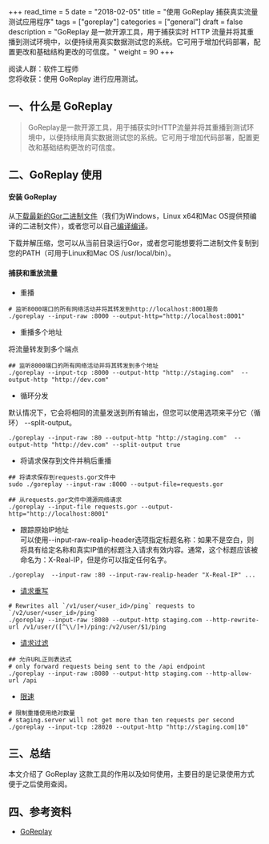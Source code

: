 
+++
read_time = 5
date = "2018-02-05"
title = "使用 GoReplay 捕获真实流量测试应用程序"
tags = ["goreplay"]
categories = ["general"]
draft = false
description = "GoReplay 是一款开源工具，用于捕获实时 HTTP 流量并将其重播到测试环境中，以便持续用真实数据测试您的系统。它可用于增加代码部署，配置更改和基础结构更改的可信度。"
weight = 90
+++

阅读人群：软件工程师   
您将收获：使用 GoReplay 进行应用测试。


## 一、什么是 GoReplay

> GoReplay是一款开源工具，用于捕获实时HTTP流量并将其重播到测试环境中，以便持续用真实数据测试您的系统。它可用于增加代码部署，配置更改和基础结构更改的可信度。

## 二、GoReplay 使用

#### 安装 GoReplay

从[下载最新的Gor二进制文件](https://github.com/buger/gor/releases)（我们为Windows，Linux x64和Mac OS提供预编译的二进制文件），或者您可以自己[编译编译](https://github.com/buger/goreplay/wiki/Compilation)。

下载并解压缩，您可以从当前目录运行Gor，或者您可能想要将二进制文件复制到您的PATH（可用于Linux和Mac OS /usr/local/bin）。

#### 捕获和重放流量

- 重播

```
# 监听8000端口的所有网络活动并将其转发到http://localhost:8001服务
./goreplay --input-raw :8000 --output-http="http://localhost:8001"

```
- 重播多个地址

将流量转发到多个端点
```
## 监听8000端口的所有网络活动并将其转发到多个地址
./goreplay --input-tcp :8000 --output-http "http://staging.com"  --output-http "http://dev.com"
```

- 循环分发

默认情况下，它会将相同的流量发送到所有输出，但您可以使用选项来平分它（循环） --split-output。
```
./goreplay --input-raw :80 --output-http "http://staging.com"  --output-http "http://dev.com" --split-output true
```


- 将请求保存到文件并稍后重播

```
## 将请求保存到requests.gor文件中
sudo ./goreplay --input-raw :8000 --output-file=requests.gor

## 从requests.gor文件中溯源网络请求
./goreplay --input-file requests.gor --output-http="http://localhost:8001"
```

- 跟踪原始IP地址  
可以使用--input-raw-realip-header选项指定标题名称：如果不是空白，则将具有给定名称和真实IP值的标题注入请求有效内容。通常，这个标题应该被命名为：X-Real-IP，但是你可以指定任何名字。


```
./goreplay  --input-raw :80 --input-raw-realip-header "X-Real-IP" ...
```

- [请求重写](https://github.com/buger/goreplay/wiki/Request-rewriting)

```
# Rewrites all `/v1/user/<user_id>/ping` requests to `/v2/user/<user_id>/ping`
./goreplay --input-raw :8080 --output-http staging.com --http-rewrite-url /v1/user/([^\\/]+)/ping:/v2/user/$1/ping
```

- [请求过滤](https://github.com/buger/goreplay/wiki/Request-filtering)


```
## 允许URL正则表达式
# only forward requests being sent to the /api endpoint
./goreplay --input-raw :8080 --output-http staging.com --http-allow-url /api
```
- [限速](https://github.com/buger/goreplay/wiki/Rate-limiting)

```
# 限制重播使用绝对数量
# staging.server will not get more than ten requests per second
./goreplay --input-tcp :28020 --output-http "http://staging.com|10"
```

## 三、总结
本文介绍了 GoReplay 这款工具的作用以及如何使用，主要目的是记录使用方式便于之后使用查阅。


## 四、参考资料
- [GoReplay](https://github.com/buger/goreplay/wiki)





